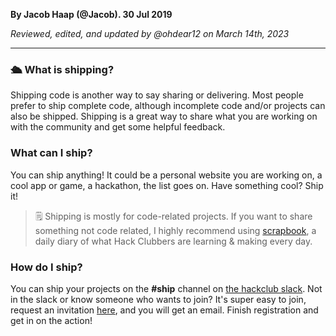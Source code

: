 __By Jacob Haap (@Jacob). 30 Jul 2019__

_Reviewed, edited, and updated by @ohdear12 on March 14th, 2023_

---

### 🛳 What is shipping?

Shipping code is another way to say sharing or delivering. Most people prefer to ship complete code, although incomplete code and/or projects can also be shipped. Shipping is a great way to share what you are working on with the community and get some helpful feedback. 

### What can I ship?

You can ship anything! It could be a personal website you are working on, a cool app or game, a hackathon, the list goes on. Have something cool? Ship it!

> 🗒 Shipping is mostly for code-related projects. If you want to share something not code related, I highly recommend using [scrapbook](https://scrapbook.hackclub.com/), a daily diary of what Hack Clubbers are learning & making every day. 

### How do I ship?

You can ship your projects on the **#ship** channel on [the hackclub slack](http://hackclub.slack.com). Not in the slack or know someone who wants to join? It's super easy to join, request an invitation [here](https://hackclub.com/community/), and you will get an email. Finish registration and get in on the action!

